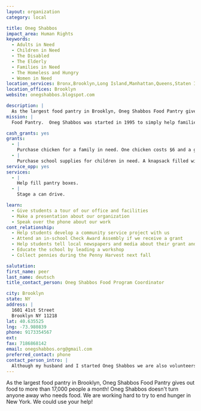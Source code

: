```yaml
---
layout: organization
category: local

title: Oneg Shabbos
impact_area: Human Rights
keywords: 
  - Adults in Need
  - Children in Need
  - The Disabled
  - The Elderly
  - Families in Need
  - The Homeless and Hungry
  - Women in Need
location_services: Bronx,Brooklyn,Long Island,Manhattan,Queens,Staten Island,Greater New York
location_offices: Brooklyn
website: onegshabbos.blogspot.com

description: |
  As the largest food pantry in Brooklyn, Oneg Shabbos Food Pantry gives out food to more than 17,000 people a month! Oneg Shabbos doesn't turn anyone away who needs food. We are working hard to try to end hunger in New York. We could use your help!
mission: |
  Food Pantry.  Oneg Shabbos was started in 1995 to simply help families who were struggling. In December 1995 we started providing 6 families with food on a weekly basis and today it is close to 1000 families per week. Pesach of '07 Oneg Shabbos provided food to over 3000 families.

cash_grants: yes
grants: 
  - |
    Purchase chicken for a family in need. One chicken costs $6 and a grant of $1000 will allow us to buy chickens for 166 families.
  - |
    Purchase school supplies for children in need. A knapsack filled with school supplies costs $20. A grant of $1000 will allow us to buy knapsacks and school supplies for 50 children.
service_opp: yes
services: 
  - |
    Help fill pantry boxes. 
  - |
    Stage a can drive.

learn: 
  - Give students a tour of our office and facilities
  - Make a presentation about our organization
  - Speak over the phone about our work
cont_relationship: 
  - Help students develop a community service project with us
  - Attend an in-school Check Award Assembly if we receive a grant
  - Help students tell local newspapers and media about their grant and/or project with us
  - Educate the school by leading a workshop
  - Collect pennies during the Penny Harvest next fall

salutation: 
first_name: peer
last_name: deutsch
title_contact_person: Oneg Shabbos Food Program Coordinator

city: Brooklyn
state: NY
address: |
  1601 41st Street    
  Brooklyn NY 11218
lat: 40.635525
lng: -73.980839
phone: 9173354567
ext: 
fax: 7186868142
email: onegshabbos.org@gmail.com
preferred_contact: phone
contact_person_intro: |
  Although my husband and I started Oneg Shabbos we are also volunteers at Oneg Shabbos. My job is to make sure food is ordered, delivered and prepared for distribution to the hundreds of families who come to pick up food.
---
```

As the largest food pantry in Brooklyn, Oneg Shabbos Food Pantry gives out food to more than 17,000 people a month! Oneg Shabbos doesn't turn anyone away who needs food. We are working hard to try to end hunger in New York. We could use your help!